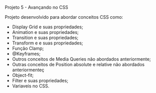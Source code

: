  Projeto 5 - Avançando no CSS

 Projeto desenvolvido para abordar conceitos CSS como:

 - Display Grid e suas propriedades;
 - Animation e suas propriedades;
 - Transition e suas propriedades;
 - Transform e e suas propriedades;
 - Função Clamp;
 - @Keyframes;
 - Outros conceitos de Media Queries não abordados anteriormente;
 - Outras conceitos de Position absolute e relative não abordados anteriormenteç
 - Object-fit;
 - Filter e suas propriedades;
 - Variaveis no CSS.